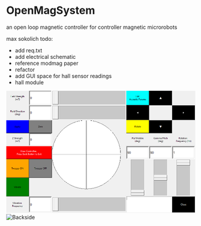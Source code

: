 # OpenMagSystem
an open loop magnetic controller for controller magnetic microrobots

max sokolich
todo: 
- add req.txt
- add electrical schematic 
- reference modmag paper
- refactor
- add GUI space for hall sensor readings
-  hall module 

![alt text](https://github.com/MaxSokolich/OpenMagSystem/blob/main/OpenGUI.PNG?raw=true)
![Backside](https://user-images.githubusercontent.com/50302377/234971952-a2f3ad1e-b0c1-47f6-b059-01da4d2013a8.jpg)
